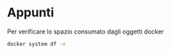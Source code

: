 # Appunti

Per verificare lo spazio consumato dagli oggetti docker 

```bash
docker system df -v
```